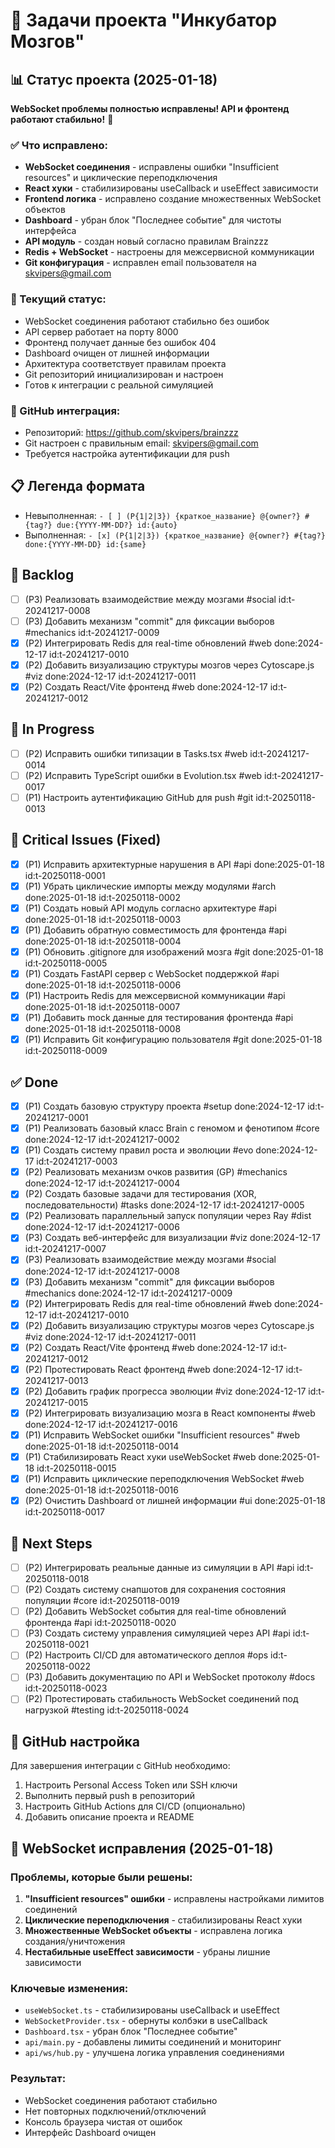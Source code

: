 # 🧠 Задачи проекта "Инкубатор Мозгов"

## 📊 Статус проекта (2025-01-18)
**WebSocket проблемы полностью исправлены! API и фронтенд работают стабильно!** 🎉

### ✅ Что исправлено:
- **WebSocket соединения** - исправлены ошибки "Insufficient resources" и циклические переподключения
- **React хуки** - стабилизированы useCallback и useEffect зависимости
- **Frontend логика** - исправлено создание множественных WebSocket объектов
- **Dashboard** - убран блок "Последнее событие" для чистоты интерфейса
- **API модуль** - создан новый согласно правилам Brainzzz
- **Redis + WebSocket** - настроены для межсервисной коммуникации
- **Git конфигурация** - исправлен email пользователя на skvipers@gmail.com

### 🚀 Текущий статус:
- WebSocket соединения работают стабильно без ошибок
- API сервер работает на порту 8000
- Фронтенд получает данные без ошибок 404
- Dashboard очищен от лишней информации
- Архитектура соответствует правилам проекта
- Git репозиторий инициализирован и настроен
- Готов к интеграции с реальной симуляцией

### 🔗 GitHub интеграция:
- Репозиторий: https://github.com/skvipers/brainzzz
- Git настроен с правильным email: skvipers@gmail.com
- Требуется настройка аутентификации для push

## 📋 Легенда формата
- Невыполненная: `- [ ] (P{1|2|3}) {краткое_название} @{owner?} #{tag?} due:{YYYY-MM-DD?} id:{auto}`
- Выполненная: `- [x] (P{1|2|3}) {краткое_название} @{owner?} #{tag?} done:{YYYY-MM-DD} id:{same}`

## 🚀 Backlog
- [ ] (P3) Реализовать взаимодействие между мозгами #social id:t-20241217-0008
- [ ] (P3) Добавить механизм "commit" для фиксации выборов #mechanics id:t-20241217-0009
- [x] (P2) Интегрировать Redis для real-time обновлений #web done:2024-12-17 id:t-20241217-0010
- [x] (P2) Добавить визуализацию структуры мозгов через Cytoscape.js #viz done:2024-12-17 id:t-20241217-0011
- [x] (P2) Создать React/Vite фронтенд #web done:2024-12-17 id:t-20241217-0012

## 🔄 In Progress
- [ ] (P2) Исправить ошибки типизации в Tasks.tsx #web id:t-20241217-0014
- [ ] (P2) Исправить TypeScript ошибки в Evolution.tsx #web id:t-20241217-0017
- [ ] (P1) Настроить аутентификацию GitHub для push #git id:t-20250118-0013

## 🚨 Critical Issues (Fixed)
- [x] (P1) Исправить архитектурные нарушения в API #api done:2025-01-18 id:t-20250118-0001
- [x] (P1) Убрать циклические импорты между модулями #arch done:2025-01-18 id:t-20250118-0002
- [x] (P1) Создать новый API модуль согласно архитектуре #api done:2025-01-18 id:t-20250118-0003
- [x] (P1) Добавить обратную совместимость для фронтенда #api done:2025-01-18 id:t-20250118-0004
- [x] (P1) Обновить .gitignore для изображений мозга #git done:2025-01-18 id:t-20250118-0005
- [x] (P1) Создать FastAPI сервер с WebSocket поддержкой #api done:2025-01-18 id:t-20250118-0006
- [x] (P1) Настроить Redis для межсервисной коммуникации #api done:2025-01-18 id:t-20250118-0007
- [x] (P1) Добавить mock данные для тестирования фронтенда #api done:2025-01-18 id:t-20250118-0008
- [x] (P1) Исправить Git конфигурацию пользователя #git done:2025-01-18 id:t-20250118-0009

## ✅ Done
- [x] (P1) Создать базовую структуру проекта #setup done:2024-12-17 id:t-20241217-0001
- [x] (P1) Реализовать базовый класс Brain с геномом и фенотипом #core done:2024-12-17 id:t-20241217-0002
- [x] (P1) Создать систему правил роста и эволюции #evo done:2024-12-17 id:t-20241217-0003
- [x] (P2) Реализовать механизм очков развития (GP) #mechanics done:2024-12-17 id:t-20241217-0004
- [x] (P2) Создать базовые задачи для тестирования (XOR, последовательности) #tasks done:2024-12-17 id:t-20241217-0005
- [x] (P2) Реализовать параллельный запуск популяции через Ray #dist done:2024-12-17 id:t-20241217-0006
- [x] (P3) Создать веб-интерфейс для визуализации #viz done:2024-12-17 id:t-20241217-0007
- [x] (P3) Реализовать взаимодействие между мозгами #social done:2024-12-17 id:t-20241217-0008
- [x] (P3) Добавить механизм "commit" для фиксации выборов #mechanics done:2024-12-17 id:t-20241217-0009
- [x] (P2) Интегрировать Redis для real-time обновлений #web done:2024-12-17 id:t-20241217-0010
- [x] (P2) Добавить визуализацию структуры мозгов через Cytoscape.js #viz done:2024-12-17 id:t-20241217-0011
- [x] (P2) Создать React/Vite фронтенд #web done:2024-12-17 id:t-20241217-0012
- [x] (P2) Протестировать React фронтенд #web done:2024-12-17 id:t-20241217-0013
- [x] (P2) Добавить график прогресса эволюции #viz done:2024-12-17 id:t-20241217-0015
- [x] (P2) Интегрировать визуализацию мозга в React компоненты #web done:2024-12-17 id:t-20241217-0016
- [x] (P1) Исправить WebSocket ошибки "Insufficient resources" #web done:2025-01-18 id:t-20250118-0014
- [x] (P1) Стабилизировать React хуки useWebSocket #web done:2025-01-18 id:t-20250118-0015
- [x] (P1) Исправить циклические переподключения WebSocket #web done:2025-01-18 id:t-20250118-0016
- [x] (P2) Очистить Dashboard от лишней информации #ui done:2025-01-18 id:t-20250118-0017

## 🎯 Next Steps
- [ ] (P2) Интегрировать реальные данные из симуляции в API #api id:t-20250118-0018
- [ ] (P2) Создать систему снапшотов для сохранения состояния популяции #core id:t-20250118-0019
- [ ] (P2) Добавить WebSocket события для real-time обновлений фронтенда #api id:t-20250118-0020
- [ ] (P3) Создать систему управления симуляцией через API #api id:t-20250118-0021
- [ ] (P2) Настроить CI/CD для автоматического деплоя #ops id:t-20250118-0022
- [ ] (P3) Добавить документацию по API и WebSocket протоколу #docs id:t-20250118-0023
- [ ] (P2) Протестировать стабильность WebSocket соединений под нагрузкой #testing id:t-20250118-0024

## 🔧 GitHub настройка
Для завершения интеграции с GitHub необходимо:
1. Настроить Personal Access Token или SSH ключи
2. Выполнить первый push в репозиторий
3. Настроить GitHub Actions для CI/CD (опционально)
4. Добавить описание проекта и README

## 🔌 WebSocket исправления (2025-01-18)
### Проблемы, которые были решены:
1. **"Insufficient resources" ошибки** - исправлены настройками лимитов соединений
2. **Циклические переподключения** - стабилизированы React хуки
3. **Множественные WebSocket объекты** - исправлена логика создания/уничтожения
4. **Нестабильные useEffect зависимости** - убраны лишние зависимости

### Ключевые изменения:
- `useWebSocket.ts` - стабилизированы useCallback и useEffect
- `WebSocketProvider.tsx` - обернуты колбэки в useCallback
- `Dashboard.tsx` - убран блок "Последнее событие"
- `api/main.py` - добавлены лимиты соединений и мониторинг
- `api/ws/hub.py` - улучшена логика управления соединениями

### Результат:
- WebSocket соединения работают стабильно
- Нет повторных подключений/отключений
- Консоль браузера чистая от ошибок
- Интерфейс Dashboard очищен 